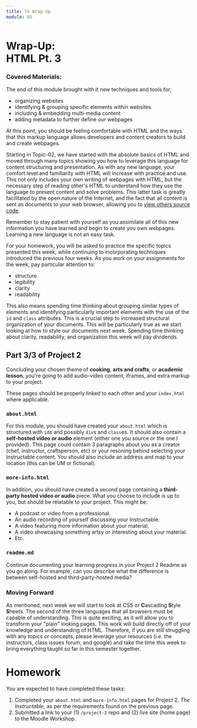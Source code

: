 ```yaml
---
title: To Wrap-Up
module: 05
---
```


# Wrap-Up: <br /> HTML Pt. 3

### Covered Materials:

The end of this module brought with it new techniques and tools for;

- organizing websites
- identifying & grouping specific elements within websites
- including & embedding multi-media content
- adding metadata to further define our webpages

At this point, you should be feeling comfortable with HTML and the ways that this markup language allows developers and content creators to build and create webpages.

Starting in Topic-02, we have started with the absolute basics of HTML and moved through many topics showing you how to leverage this language for content structuring and presentation. As with any new language, your comfort level and familiarity with HTML will increase with practice and use. This not only includes your own writing of webpages with HTML, but the necessary step of reading other's HTML to understand how they use the language to present content and solve problems. This latter task is greatly facilitated by the open nature of the Internet, and the fact that all content is sent as documents to your web browser, allowing you to [view others source code](../../topic-02/snooping/).

Remember to stay patient with yourself as you assimilate all of this new information you have learned and begin to create you own webpages. Learning a new language is not an easy task.

For your homework, you will be asked to practice the specific topics presented this week, while continuing to incorporating techniques introduced the previous four weeks. As you work on your assignments for the week, pay particular attention to:

- structure
- legibility
- clarity
- readability

This also means spending time thinking about grouping similar types of elements and identifying particularly important elements with the use of the `id` and `class` attributes. This is a crucial step to increased structural organization of your documents. This will be particularly true as we start looking at how to style our documents next week. Spending time thinking about clarity, readability, and organization this week will pay dividends.


## Part 3/3 of Project 2
Concluding your chosen theme of **cooking**, **arts and crafts**, or **academic lesson**, you're going to add audio-video content, iframes, and extra markup to your project.

These pages should be properly linked to each other and your `index.html` where applicable.

### `about.html`
For this module, you should have created your `about.html` which is structured with `id`s and possibly `div`s and `class`es. It should also contain a **self-hosted video _or_ audio** element (either one you source or the one I provided). This page could contain 3 paragraphs about you as a creator (chef, instructor, craftsperson, etc) or your resoning behind selecting your Instructable content. You should also include an address and map to your location (this can be UM or fictional).

### `more-info.html`
In addition, you should have created a second page containing a **third-party hosted video _or_ audio** piece. What you choose to include is up to you, but should be relatable to your project. This might be:
  - A podcast or video from a professional.
  - An audio recording of yourself discussing your Instructable.
  - A video featuring more information about your material.
  - A video showcasing something artsy or interesting about your material.
  - Etc.


### `readme.md`
Continue documenting your learning progress in your Project 2 Readme as you go along. For example, can you describe what the difference is between self-hosted and third-party-hosted media?


### Moving Forward

As mentioned, next week we will start to look at CSS or **C**ascading **S**tyle **S**heets. The second of the three languages that all browsers must be capable of understanding. This is quite exciting, as it will allow you to transform your "plain" looking pages. This work will build directly off of your knowledge and understanding of HTML. Therefore, if you are still struggling with any topics or concepts, please leverage your resources (i.e. the instructors, class issues forum, and google) and take the time this week to bring everything taught so far in this semester together.


# Homework
You are expected to have completed these tasks:
1. Completed your `about.html` and `more-info.html` pages for Project 2, _The Instructable_, as per the requirements found on the previous page.
2. Submitted a link to your (1) `/project-2` repo and (2) live site (home page) to the Moodle Workshop.
